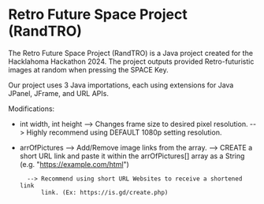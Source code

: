 # Retro Future Space Project (RandTRO)

The Retro Future Space Project (RandTRO) is a Java project created for the Hacklahoma Hackathon 2024. 
The project outputs provided Retro-futuristic images at random when pressing the SPACE Key.

Our project uses 3 Java importations, each using extensions for Java JPanel, JFrame, and URL APIs.

Modifications:
- int width, int height
    --> Changes frame size to desired pixel resolution.
    --> Highly recommend using DEFAULT 1080p setting resolution.

- arrOfPictures
    --> Add/Remove image links from the array.
    --> CREATE a short URL link and paste it within
        the arrOfPictures[] array as a String
        (e.g. "https://example.com/html")

        --> Recommend using short URL Websites to receive a shortened link
            link. (Ex: https://is.gd/create.php)




